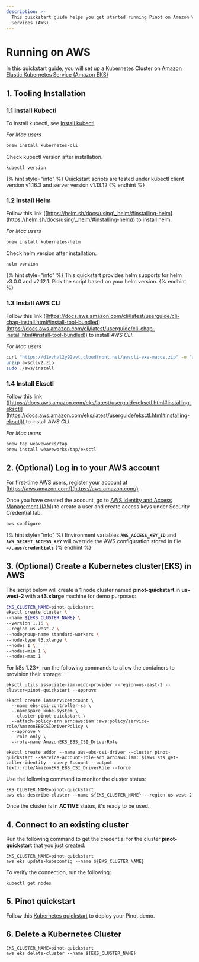 ```yaml
---
description: >-
  This quickstart guide helps you get started running Pinot on Amazon Web
  Services (AWS).
---
```


# Running on AWS

In this quickstart guide, you will set up a Kubernetes Cluster on [Amazon Elastic Kubernetes Service (Amazon EKS)](https://aws.amazon.com/eks/)

## 1. Tooling Installation

### **1.1 Install Kubectl**

To install kubectl, see [Install kubectl](https://kubernetes.io/docs/tasks/tools/install-kubectl).

_For Mac users_

```bash
brew install kubernetes-cli
```

Check kubectl version after installation.

```
kubectl version
```

{% hint style="info" %}
Quickstart scripts are tested under kubectl client version v1.16.3 and server version v1.13.12
{% endhint %}

### **1.2 Install Helm**

Follow this link ([https://helm.sh/docs/using\_helm/#installing-helm](https://helm.sh/docs/using\_helm/#installing-helm)) to install helm.

_For Mac users_

```bash
brew install kubernetes-helm
```

Check helm version after installation.

```
helm version
```

{% hint style="info" %}
This quickstart provides helm supports for helm v3.0.0 and v2.12.1. Pick the script based on your helm version.
{% endhint %}

### **1.3 Install AWS CLI**

Follow this link ([https://docs.aws.amazon.com/cli/latest/userguide/cli-chap-install.html#install-tool-bundled](https://docs.aws.amazon.com/cli/latest/userguide/cli-chap-install.html#install-tool-bundled)) to install _AWS CLI_.

_For Mac users_

```bash
curl "https://d1vvhvl2y92vvt.cloudfront.net/awscli-exe-macos.zip" -o "awscliv2.zip"
unzip awscliv2.zip
sudo ./aws/install
```

### **1.4 Install Eksctl**

Follow this link ([https://docs.aws.amazon.com/eks/latest/userguide/eksctl.html#installing-eksctl](https://docs.aws.amazon.com/eks/latest/userguide/eksctl.html#installing-eksctl)) to install _AWS CLI_.

_For Mac users_

```bash
brew tap weaveworks/tap
brew install weaveworks/tap/eksctl
```

## 2. (Optional) **Log in to your AWS account**

For first-time AWS users, register your account at [https://aws.amazon.com/](https://aws.amazon.com/).

Once you have created the account, go to [AWS Identity and Access Management (IAM)](https://console.aws.amazon.com/iam/home#/home) to create a user and create access keys under Security Credential tab.

```bash
aws configure
```

{% hint style="info" %}
Environment variables **`AWS_ACCESS_KEY_ID`** and **`AWS_SECRET_ACCESS_KEY`** will override the AWS configuration stored in file **`~/.aws/credentials`**
{% endhint %}

## 3. (Optional) Create a Kubernetes cluster(EKS) in AWS

The script below will create a **1** node cluster named **pinot-quickstart** in **us-west-2** with a **t3.xlarge** machine for demo purposes:

```bash
EKS_CLUSTER_NAME=pinot-quickstart
eksctl create cluster \
--name ${EKS_CLUSTER_NAME} \
--version 1.16 \
--region us-west-2 \
--nodegroup-name standard-workers \
--node-type t3.xlarge \
--nodes 1 \
--nodes-min 1 \
--nodes-max 1
```

For k8s 1.23+, run the following commands to allow the containers to provision their storage:

```
eksctl utils associate-iam-oidc-provider --region=us-east-2 --cluster=pinot-quickstart --approve

eksctl create iamserviceaccount \
  --name ebs-csi-controller-sa \
  --namespace kube-system \
  --cluster pinot-quickstart \
  --attach-policy-arn arn:aws:iam::aws:policy/service-role/AmazonEBSCSIDriverPolicy \
  --approve \
  --role-only \
  --role-name AmazonEKS_EBS_CSI_DriverRole

eksctl create addon --name aws-ebs-csi-driver --cluster pinot-quickstart --service-account-role-arn arn:aws:iam::$(aws sts get-caller-identity --query Account --output text):role/AmazonEKS_EBS_CSI_DriverRole --force
```

Use the following command to monitor the cluster status:

```
EKS_CLUSTER_NAME=pinot-quickstart
aws eks describe-cluster --name ${EKS_CLUSTER_NAME} --region us-west-2
```

Once the cluster is in **ACTIVE** status, it's ready to be used.

## **4. Connect to an existing cluster**

Run the following command to get the credential for the cluster **pinot-quickstart** that you just created:

```
EKS_CLUSTER_NAME=pinot-quickstart
aws eks update-kubeconfig --name ${EKS_CLUSTER_NAME}
```

To verify the connection, run the following:

```
kubectl get nodes
```

## 5. Pinot quickstart

Follow this [Kubernetes quickstart](../kubernetes-quickstart.md) to deploy your Pinot demo.

## 6. Delete a Kubernetes Cluster

```
EKS_CLUSTER_NAME=pinot-quickstart
aws eks delete-cluster --name ${EKS_CLUSTER_NAME}
```
